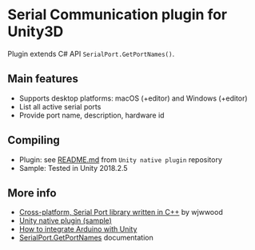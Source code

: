 # Serial Communication plugin for Unity3D

Plugin extends C# API `SerialPort.GetPortNames()`. 

## Main features

- Supports desktop platforms: macOS (+editor) and Windows (+editor)
- List all active serial ports
- Provide port name, description, hardware id

## Compiling

- Plugin: see [README.md](https://github.com/profelis/unity_plugin/blob/master/README.md) from `Unity native plugin` repository
- Sample: Tested in Unity 2018.2.5

## More info

- [Cross-platform, Serial Port library written in C++](https://github.com/wjwwood/serial) by wjwwood
- [Unity native plugin (sample)](https://github.com/profelis/unity_plugin)
- [How to integrate Arduino with Unity](https://www.alanzucconi.com/2015/10/07/how-to-integrate-arduino-with-unity/)
- [SerialPort.GetPortNames](https://docs.microsoft.com/en-us/dotnet/api/system.io.ports.serialport.getportnames) documentation

